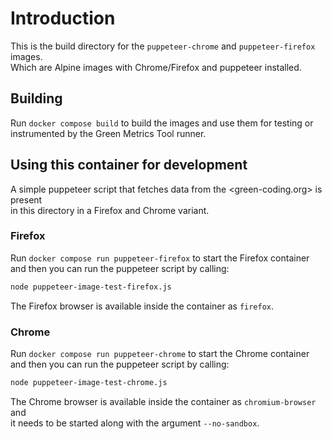 # Introduction

This is the build directory for the `puppeteer-chrome` and `puppeteer-firefox` images.  
Which are Alpine images with Chrome/Firefox and puppeteer installed.

## Building

Run `docker compose build` to build the images and use them for testing or  
instrumented by the Green Metrics Tool runner.

## Using this container for development

A simple puppeteer script that fetches data from the <green-coding.org> is present  
in this directory in a Firefox and Chrome variant.  

### Firefox

Run `docker compose run puppeteer-firefox` to start the Firefox container  
and then you can run the puppeteer script by calling:

```sh
node puppeteer-image-test-firefox.js
```

The Firefox browser is available inside the container as `firefox`.

### Chrome

Run `docker compose run puppeteer-chrome` to start the Chrome container  
and then you can run the puppeteer script by calling:

```sh
node puppeteer-image-test-chrome.js
```

The Chrome browser is available inside the container as `chromium-browser` and  
it needs to be started along with the argument `--no-sandbox`.
